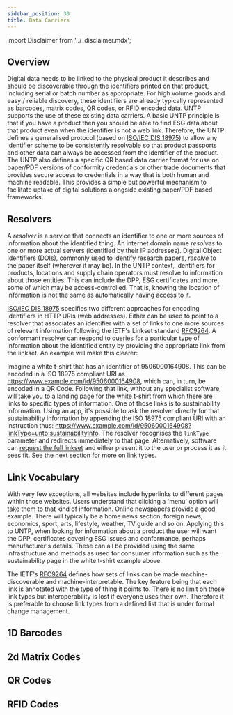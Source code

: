 ```yaml
---
sidebar_position: 30
title: Data Carriers
---
```


import Disclaimer from '../\_disclaimer.mdx';

<Disclaimer />

## Overview

Digital data needs to be linked to the physical product it describes and should be discoverable through the identifiers printed on that product, including serial or batch number as appropriate. For high volume goods and easy / reliable discovery, these identifiers are already typically represented as barcodes, matrix codes, QR codes, or RFID encoded data. UNTP supports the use of these existing data carriers. A basic UNTP principle is that if you have a product then you should be able to find ESG data about that product even when the identifier is not a web link. Therefore, the UNTP defines a generalised protocol (based on [ISO/IEC DIS 18975](https://www.iso.org/standard/85540.html)) to allow any identifier scheme to be consistently resolvable so that product passports and other data can always be accessed from the identifier of the product. The UNTP also defines a specific QR based data carrier format for use on paper/PDF versions of conformity credentials or other trade documents that provides secure access to credentials in a way that is both human and machine readable.  This provides a simple but powerful mechanism to facilitate uptake of digital solutions alongside existing paper/PDF based frameworks.

## Resolvers
A *resolver* is a service that connects an identifier to one or more sources of information about the identified thing. An internet domain name *resolves* to one or more actual servers (identified by their IP addresses). Digital Object Identifiers ([DOI](https://www.doi.org/the-identifier/what-is-a-doi/)s), commonly used to identify research papers, *resolve* to the paper itself (wherever it may be). In the UNTP context, identifiers for products, locations and supply chain operators must resolve to information about those entities. This can include the DPP, ESG certificates and more, some of which may be access-controlled. That is, knowing the location of information is not the same as automatically having access to it.

[ISO/IEC DIS 18975](https://www.iso.org/standard/85540.html) specifies two different approaches for encoding identifiers in HTTP URIs (web addresses). Either can be used to point to a resolver that associates an identifier with a set of links to one more sources of relevant information following the IETF's Linkset standard [RFC9264](https://www.rfc-editor.org/rfc/rfc9264.html). A conformant resolver can respond to queries for a particular type of information about the identified entity by providing the appropriate link from the linkset. An example will make this clearer:

Imagine a white t-shirt that has an identifier of 9506000164908. This can be encoded in a ISO 18975 compliant URI as https://www.example.com/id/9506000164908, which can, in turn, be encoded in a QR Code. Following that link, without any specialist software, will take you to a landing page for the white t-shirt from which there are links to specific types of information. One of those links is to sustainability information. Using an app, it's possible to ask the resolver directly for that sustainability information by appending the ISO 18975 compliant URI with an instruction thus: https://www.example.com/id/9506000164908?linkType=untp:sustainabilityInfo. The resolver recognises the `linkType` parameter and redirects immediately to that page. Alternatively, software can [request the full linkset](https://www.example.com/id/9506000164908?linkType=all) and either present it to the user or process it as it sees fit. See the next section for more on link types.

## Link Vocabulary
With very few exceptions, all websites include hyperlinks to different pages within those websites. Users understand that clicking a 'menu' option will take them to that kind of information. Online newspapers provide a good example. There will typically be a home news section, foreign news, economics, sport, arts, lifestyle, weather, TV guide and so on. Applying this to UNTP, when looking for information about a product the user will want the DPP, certificates covering ESG issues and conformance, perhaps manufacturer's details. These can all be provided using the same infrastructure and methods as used for consumer information such as the sustainability page in the white t-shirt example above.

The IETF's [RFC9264](https://www.rfc-editor.org/rfc/rfc9264.html) defines how sets of links can be made machine-discoverable and machine-interpretable. The key feature being that each link is annotated with the type of thing it points to. There is no limit on those link types but interoperability is lost if everyone uses their own. Therefore it is preferable to choose link types from a defined list that is under formal change management.

## 1D Barcodes


## 2d Matrix Codes


## QR Codes


## RFID Codes


